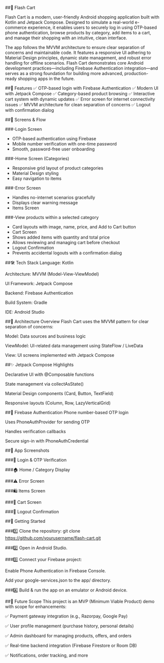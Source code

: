 ##📱 Flash Cart

Flash Cart is a modern, user-friendly Android shopping application built with Kotlin and Jetpack Compose.
Designed to simulate a real-world e-commerce experience, it enables users to securely log in using OTP-based phone authentication, browse products by category, add items to a cart, and manage their shopping with an intuitive, clean interface.

The app follows the MVVM architecture to ensure clear separation of concerns and maintainable code.
It features a responsive UI adhering to Material Design principles, dynamic state management, and robust error handling for offline scenarios.
Flash Cart demonstrates core Android development practices—including Firebase Authentication integration—and serves as a strong foundation for building more advanced, production-ready shopping apps in the future.

##🌟 Features
✅ OTP-based login with Firebase Authentication
✅ Modern UI with Jetpack Compose
✅ Category-based product browsing
✅ Interactive cart system with dynamic updates
✅ Error screen for internet connectivity issues
✅ MVVM architecture for clean separation of concerns
✅ Logout with confirmation dialog

##🎯 Screens & Flow

###-Login Screen
   - OTP-based authentication using Firebase
   - Mobile number verification with one-time password
   - Smooth, password-free user onboarding

###-Home Screen (Categories)
   - Responsive grid layout of product categories
   - Material Design styling
   - Easy navigation to items

###-Error Screen
   - Handles no-internet scenarios gracefully
   - Displays clear warning message
   - Items Screen

###-View products within a selected category
   - Card layouts with image, name, price, and Add to Cart button
   - Cart Screen
   - Shows added items with quantity and total price
   - Allows reviewing and managing cart before checkout
   - Logout Confirmation
   - Prevents accidental logouts with a confirmation dialog

##🛠️ Tech Stack
Language: Kotlin

Architecture: MVVM (Model-View-ViewModel)

UI Framework: Jetpack Compose

Backend: Firebase Authentication

Build System: Gradle

IDE: Android Studio

##🧩 Architecture Overview
Flash Cart uses the MVVM pattern for clear separation of concerns:

Model: Data sources and business logic

ViewModel: UI-related data management using StateFlow / LiveData

View: UI screens implemented with Jetpack Compose

##✨ Jetpack Compose Highlights

Declarative UI with @Composable functions

State management via collectAsState()

Material Design components (Card, Button, TextField)

Responsive layouts (Column, Row, LazyVerticalGrid)

##🔐 Firebase Authentication
Phone number-based OTP login

Uses PhoneAuthProvider for sending OTP

Handles verification callbacks

Secure sign-in with PhoneAuthCredential

##📸 App Screenshots

###🔐 Login & OTP Verification



###🏠 Home / Category Display



###⚠️ Error Screen



###🛍️ Items Screen



###🛒 Cart Screen



###🚪 Logout Confirmation



##🚀 Getting Started

###1️⃣ Clone the repository:
git clone https://github.com/yourusername/flash-cart.git

###2️⃣ Open in Android Studio.

###3️⃣ Connect your Firebase project:

Enable Phone Authentication in Firebase Console.

Add your google-services.json to the app/ directory.

###4️⃣ Build & run the app on an emulator or Android device.

##🧭 Future Scope
This project is an MVP (Minimum Viable Product) demo with scope for enhancements:

✅ Payment gateway integration (e.g., Razorpay, Google Pay)

✅ User profile management (purchase history, personal details)

✅ Admin dashboard for managing products, offers, and orders

✅ Real-time backend integration (Firebase Firestore or Room DB)

✅ Notifications, order tracking, and more
